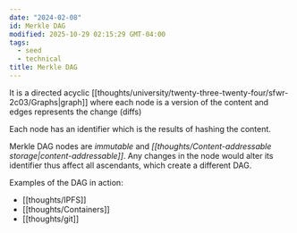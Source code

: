 ```yaml
---
date: "2024-02-08"
id: Merkle DAG
modified: 2025-10-29 02:15:29 GMT-04:00
tags:
  - seed
  - technical
title: Merkle DAG
---
```


It is a directed acyclic [[thoughts/university/twenty-three-twenty-four/sfwr-2c03/Graphs|graph]] where each node is a version of the content and edges represents the change (diffs)

Each node has an identifier which is the results of hashing the content.

Merkle DAG nodes are _immutable_ and _[[thoughts/Content-addressable storage|content-addressable]]_. Any changes in the node would alter its identifier thus affect all ascendants, which create a different DAG.

Examples of the DAG in action:

- [[thoughts/IPFS]]
- [[thoughts/Containers]]
- [[thoughts/git]]
